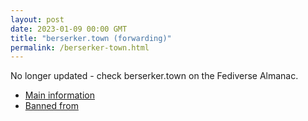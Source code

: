 ```yaml
---
layout: post
date: 2023-01-09 00:00 GMT
title: "berserker.town (forwarding)"
permalink: /berserker-town.html
---
```


No longer updated - check berserker.town on the Fediverse Almanac.

* [Main information](https://www.fediversealmanac.com/api/v1/instances/berserker.town)
* [Banned from](https://www.fediversealmanac.com/api/v1/instances/berserker.town/banned_from)

